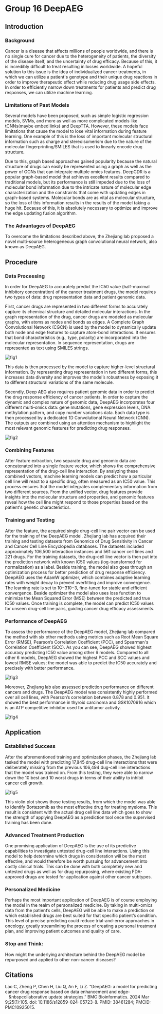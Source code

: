 # Group 16 DeepAEG

## Introduction

### Background
Cancer is a disease that affects millions of people worldwide, and there is no single cure for cancer due to the heterogeneity of patients, the diversity of the disease itself, and the uncertainty of
drug efficacy. Because of this, it is incredibly difficult to treat resulting in losses worldwide. A hopeful solution to this issue is the idea of individualized cancer treatments, in which we can utilize
a patient's genotype and their unique drug reactions in order to improve therapeutic effect while reducing drug usage side effects. In order to efficiently narrow down treatments for patients and predict
drug responses, we can utilize machine learning. 
### Limitations of Past Models
Several models have been proposed, such as simple logistic regression models, SVMs, and more as well as more complicated models like tCNNs(maybe embed
links) and DeepTTA. However, these models face limitations that cause the model to lose vital information during feature learning. One example of this is the loss of important molecular structural information such
as charge and stereoisomerism due to the nature of the molecular fingerprinting/SMILES that is used to linearly encode drug structure. 

Due to this, graph based approaches gained popularity because the natural structure of drugs can easily be represented using a graph as well as the power of GCNs that can integrate multiple omics features.
DeepCDR is a popular graph-based model that achieves excellent results compared to traditional models, but its performance is still impeded due to the loss of molecular bond information due to the 
intricate nature of molecular edge characterization and the constraints that come with updating edges in graph-based systems. Molecular bonds are as vital as molecular structure, so the loss of this information
results in the results of the model taking a huge hit. Because of this, it is absolutely necessary to optimize and improve the edge updating fusion algorithm.

### The Advantages of DeepAEG 
To overcome the limitations described above, the Zhejiang lab proposed a novel multi-source heterogeneous graph convolutional neural network, also known as DeepAEG. 


## Procedure

### Data Processing
In order for DeepAEG to accurately predict the IC50 value (half-maximal inhibitory concentration) of the cancer treatment drugs, the model requires two types of data: drug representation data and patient genomic data. 

First, cancer drugs are represented in two different forms to accurately capture its chemical structure and detailed molecular interactions. In the graph representation of the drug, 
cancer drugs are modeled as molecular graphs, with atoms as nodes and bonds as edges. A Complete Graph Convolutional Network (CGCN) is used by the model to dynamically update both node and edge 
features to capture atom-bond interactions. It ensures that bond characteristics (e.g., type, polarity) are incorporated into the molecular representation. In sequence representation, drugs are 
represented as text using SMILES strings. 

![fig1](fig1.jpg)

This data is then processed by the model to capture higher-level structural information. By representing drug representation in two different forms, this increases data diversity and improves the model’s 
robustness by exposing it to different structural variations of the same molecule. 

Secondly, Deep AEG also requires patient genomic data in order to predict the drug response efficiency of cancer patients. In order to capture the dynamic and complex nature of genomic data, 
DeepAEG incorporates four different multi-omics data: gene mutations, gene expression levels, DNA methylation pattern, and copy number variations data. Each data type is then processed by a 
dedicated 1D Convolutional Neural Network (CNN). The outputs are combined using an attention mechanism to highlight the most relevant genomic features for predicting drug responses.

![fig2](fig2.jpg)

### Combining Features
After feature extraction, two separate drug and genomic data are concatenated into a single feature vector, which shows the comprehensive representation of the drug-cell line interaction. 
By analyzing these combined vectors, machine learning models can predict how a particular cell line will react to a specific drug, often measured as an IC50 value. This process ensures that the model integrates 
complementary information from two different sources. From the unified vector, drug features provide insights into the molecular structure and properties, and genomic features reveal how the cell line might respond 
to those properties based on the patient's genetic characteristics.

### Training and Testing 
After the feature, the acquired single drug-cell line pair vector can be used  for the training of the DeepAEG model. Zhejiang lab has acquired their training and testing datasets from Genomics of Drug 
Sensitivity in Cancer and Cancer Cell Line Encyclopedia databases. The datasets included approximately 106,500 interaction instances and 561 cancer cell lines and 221 drugs. For the training datasets, the drug-cell 
line vector is then put into the prediction network with known IC50 values (log-transformed for normalization) as a label. Beside training, the model also goes through an optimization process for better prediction 
of drug response efficiency. DeepAEG uses the AdamW optimizer, which combines adaptive learning rates with weight decay to prevent overfitting and improve convergence. The learning rate is set to 10−310−3, fine-tuned
for stable and efficient convergence. Beside optimizer the model also uses loss function to minimize the Mean Squared Error (MSE) between the predicted and true IC50 values. Once training is complete, the model can 
predict IC50 values for unseen drug-cell line pairs, guiding cancer drug efficacy assessments.

### Performance of DeepAEG
To assess the performance of the DeepAEG model, Zhejiang lab compared the method with six other methods using metrics such as Root Mean Square Error (RMSE), Pearson’s Correlation Coefficient (PCC), and 
Spearman's Correlation Coefficient (SCC). As you can see, DeepAEG showed highest accuracy predicting IC50 value among other 6 models. Compared to all other 6 models, DeepAEG showed the highest PCC and SCC values 
and lowest RMSE values; the model was able to predict the IC50 accurately and precisely with better performance.

![fig3](fig3.png)

Moreover, Zhejiang lab also assessed prediction performance on different cancers and drugs. The DeepAEG model was consistently highly performed over all cell lines, with Pearson’s correlation between 0.878 and 0.951.
It showed the best performance in thyroid carcinoma and GSK1070916 which is an ATP competitive inhibitor used for antitumor activity. 

![fig4](fig4.png)

## Application 

### Established Success
After the aforementioned training and optimization phases, the Zhejiang lab tasked the model with predicting 17,845 drug-cell line interactions that were deliberately missing from the previous 106,494 dug-cell 
line interactions that the model was trained on. From this testing, they were able to narrow down the 10 best and 10 worst drugs in terms of their ability to inhibit cancer cell growth.

![fig5](fig5.png)

This violin plot shows those testing results, from which the model was able to identify Bortezomib as the most effective drug for treating myeloma. This result is consistent with the actual drug cell line data 
which goes to show the strength of applying DeepAEG as a prediction tool once the supervised training has been done.

### Advanced Treatment Production
One promising application of DeepAEG is the use of its predictive capabilities to investigate untested drug-cell line interactions. Using this model to help determine which drugs in consideration will be the 
most effective, and would therefore be worth pursuing for advancement into costly clinical trials. This can be done with both completely new and untested drugs as well as for drug repurposing, where existing 
FDA-approved drugs are tested for application against other cancer subtypes.

### Personalized Medicine
Perhaps the most important application of DeepAEG is of course employing the model in the realm of personalized medicine. By taking in multi-omics data from the patient’s cells, DeepAEG will be able to make a 
prediction on which established drugs are best suited for that specific patient’s condition. This level of precise predicting could reduce trial-and-error approaches in oncology, greatly streamlining the process of 
creating a personal treatment plan, and improving patient outcomes and quality of care.

### Stop and Think:
How might the underlying architecture behind the DeepAEG model be repurposed and applied to other non-cancer diseases? 



## Citations
Lao C, Zheng P, Chen H, Liu Q, An F, Li Z. “DeepAEG: a model for predicting cancer drug response based on data enhancement and edge-&nbsp;&nbsp;&nbsp;&nbspcollaborative update strategies.” BMC Bioinformatics. 2024 Mar 9;25(1):105. 
doi: 10.1186/s12859-024-05723-8. PMID: 38461284; PMCID: PMC10925015.



